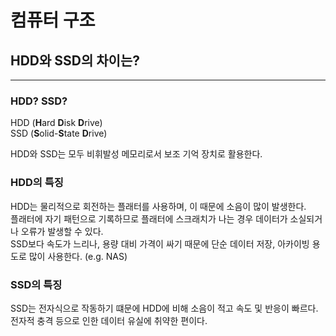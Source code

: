 # 컴퓨터 구조

## HDD와 SSD의 차이는?

---

### HDD? SSD?

HDD (**H**ard **D**isk **D**rive)  
SSD (**S**olid-**S**tate **D**rive)

HDD와 SSD는 모두 비휘발성 메모리로서 보조 기억 장치로 활용한다. 

### HDD의 특징

HDD는 물리적으로 회전하는 플래터를 사용하며, 이 때문에 소음이 많이 발생한다.  
플래터에 자기 패턴으로 기록하므로 플래터에 스크래치가 나는 경우 데이터가 소실되거나 오류가 발생할 수 있다.  
SSD보다 속도가 느리나, 용량 대비 가격이 싸기 때문에 단순 데이터 저장, 아카이빙 용도로 많이 사용한다. (e.g. NAS)

### SSD의 특징

SSD는 전자식으로 작동하기 떄문에 HDD에 비해 소음이 적고 속도 및 반응이 빠르다.  
전자적 충격 등으로 인한 데이터 유실에 취약한 편이다.

